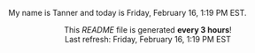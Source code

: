 My name is Tanner and today is Friday, February 16, 1:19 PM EST.

<p align="center">This <i>README</i> file is generated <b>every 3 hours</b>!</br>Last refresh: Friday, February 16, 1:19 PM EST<br /></p>
